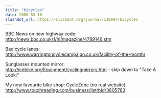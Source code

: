 ```yaml
---
title: "bicycles"
date: 2006-03-10
slashdot_url: https://slashdot.org/journal/130984/bicycles
---
```


<p>BBC News on new highway code:<br><a href="http://news.bbc.co.uk/1/hi/magazine/4789146.stm">http://news.bbc.co.uk/1/hi/magazine/4789146.stm</a></p>
<p>Bad cycle lanes:<br><a href="http://www.warringtoncyclecampaign.co.uk/facility-of-the-month/">http://www.warringtoncyclecampaign.co.uk/facility-of-the-month/</a></p>
<p>Sunglasses mounted mirror:<br><a href="http://icebike.org/Equipment/cyclingmirrors.htm">http://icebike.org/Equipment/cyclingmirrors.htm</a> - skip down to "Take A Look:"</p>
<p>My new favourite bike shop: CycleZone (no real website)<br><a href="http://www.touchreading.com/business/list/bid/3605783">http://www.touchreading.com/business/list/bid/3605783</a></p>

